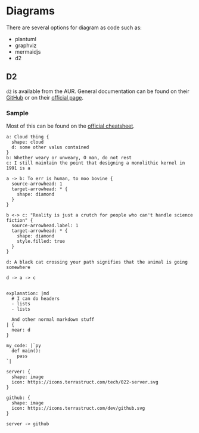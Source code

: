# Diagrams

There are several options for diagram as code such as:

- plantuml
- graphviz
- mermaidjs
- d2

## D2

`d2` is available from the AUR. General documentation can be found on their
[GitHub](https://github.com/terrastruct/d2) or on their [official
page](https://d2lang.com/tour/intro/).

### Sample

Most of this can be found on the [official cheatsheet](https://d2lang.com/tour/cheat-sheet).

```d2
a: Cloud thing {
  shape: cloud
  d: some other valus contained
}
b: Whether weary or unweary, O man, do not rest
c: I still maintain the point that designing a monolithic kernel in 1991 is a

a -> b: To err is human, to moo bovine {
  source-arrowhead: 1
  target-arrowhead: * {
    shape: diamond
  }
}

b <-> c: "Reality is just a crutch for people who can't handle science fiction" {
  source-arrowhead.label: 1
  target-arrowhead: * {
    shape: diamond
    style.filled: true
  }
}

d: A black cat crossing your path signifies that the animal is going somewhere

d -> a -> c


explanation: |md
  # I can do headers
  - lists
  - lists

  And other normal markdown stuff
| {
  near: d
}

my_code: |`py
  def main():
    pass
`|

server: {
  shape: image
  icon: https://icons.terrastruct.com/tech/022-server.svg
}

github: {
  shape: image
  icon: https://icons.terrastruct.com/dev/github.svg
}

server -> github
```
